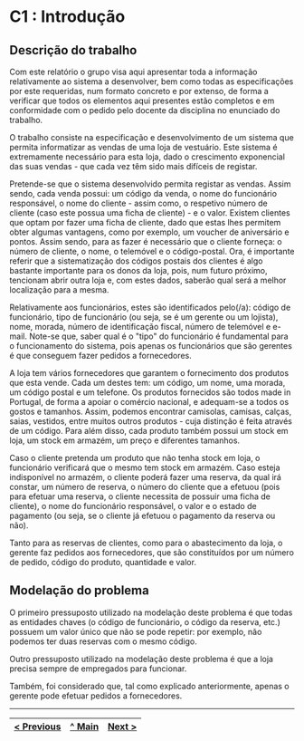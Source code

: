 # C1 : Introdução


## Descrição do trabalho

Com este relatório o grupo visa aqui apresentar toda a informação relativamente ao sistema a desenvolver, bem como todas as especificações por este requeridas, num formato concreto e por extenso, de forma a verificar que todos os elementos aqui presentes estão completos e em conformidade com o pedido pelo docente da disciplina no enunciado do trabalho.

O trabalho consiste na especificação e desenvolvimento de um sistema que permita informatizar as vendas de uma loja de vestuário. Este sistema é extremamente necessário para esta loja, dado o crescimento exponencial das suas vendas - que cada vez têm sido mais difíceis de registar. 

Pretende-se que o sistema desenvolvido permita registar as vendas. Assim sendo, cada venda possui: um código da venda, o nome do funcionário responsável, o nome do cliente - assim como, o respetivo número de cliente (caso este possua uma ficha de cliente) - e o valor. Existem clientes que optam por fazer uma ficha de cliente, dado que estas lhes permitem obter algumas vantagens, como por exemplo, um voucher de aniversário e pontos. Assim sendo, para as fazer é necessário que o cliente forneça: o número de cliente, o nome, o telemóvel e o código-postal. Ora, é importante referir que a sistematização dos códigos postais dos clientes é algo bastante importante para os donos da loja, pois, num futuro próximo, tencionam abrir outra loja e, com estes dados, saberão qual será a melhor localização para a mesma. 

Relativamente aos funcionários, estes são identificados pelo(/a): código de funcionário, tipo de funcionário (ou seja, se é um gerente ou um lojista), nome, morada, número de identificação fiscal, número de telemóvel e e-mail. Note-se que, saber qual é o "tipo" do funcionário é fundamental para o funcionamento do sistema, pois apenas os funcionários que são gerentes é que conseguem fazer pedidos a fornecedores.

A loja tem vários fornecedores que garantem o fornecimento dos produtos que esta vende. Cada um destes tem: um código, um nome, uma morada, um código postal e um telefone. Os produtos fornecidos são todos made in Portugal, de forma a apoiar o comércio nacional, e adequam-se a todos os gostos e tamanhos. Assim, podemos encontrar camisolas, camisas, calças, saias, vestidos, entre muitos outros produtos - cuja distinção é feita através de um código. Para além disso, cada produto também possui um stock em loja, um stock em armazém, um preço e diferentes tamanhos. 

Caso o cliente pretenda um produto que não tenha stock em loja, o funcionário verificará que o mesmo tem stock em armazém. Caso esteja indisponível no armazém, o cliente poderá fazer uma reserva, da qual irá constar, um número de reserva, o número do cliente que a efetuou (pois para efetuar uma reserva, o cliente necessita de possuir uma ficha de cliente), o nome do funcionário responsável, o valor e o estado de pagamento (ou seja, se o cliente já efetuou o pagamento da reserva ou não).

Tanto para as reservas de clientes, como para o abastecimento da loja, o gerente faz pedidos aos fornecedores, que são constituídos por um número de pedido, código do produto, quantidade e valor. 

## Modelação do problema

O primeiro pressuposto utilizado na modelação deste problema é que todas as entidades chaves (o código de funcionário, o código da reserva, etc.) possuem um valor único que não se pode repetir: por exemplo, não podemos ter duas reservas com o mesmo código. 

Outro pressuposto utilizado na modelação deste problema é que a loja precisa sempre de empregados para funcionar.

Também, foi considerado que, tal como explicado anteriormente, apenas o gerente pode efetuar pedidos a fornecedores. 


---
[< Previous](REI00.md) | [^ Main](https://github.com/leonorVicente/tcm21-sibd-g10/) | [Next >](REI02.md)
:--- | :---: | ---: 
